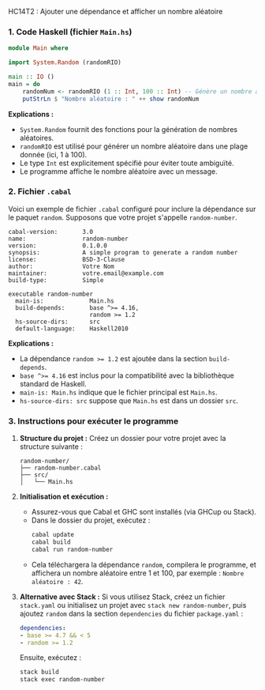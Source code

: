 HC14T2 : Ajouter une dépendance et afficher un nombre aléatoire
### 1. Code Haskell (fichier `Main.hs`)

```haskell
module Main where

import System.Random (randomRIO)

main :: IO ()
main = do
    randomNum <- randomRIO (1 :: Int, 100 :: Int) -- Génère un nombre aléatoire entre 1 et 100
    putStrLn $ "Nombre aléatoire : " ++ show randomNum
```

**Explications :**
- `System.Random` fournit des fonctions pour la génération de nombres aléatoires.
- `randomRIO` est utilisé pour générer un nombre aléatoire dans une plage donnée (ici, 1 à 100).
- Le type `Int` est explicitement spécifié pour éviter toute ambiguïté.
- Le programme affiche le nombre aléatoire avec un message.

### 2. Fichier `.cabal`

Voici un exemple de fichier `.cabal` configuré pour inclure la dépendance sur le paquet `random`. Supposons que votre projet s'appelle `random-number`.

```cabal
cabal-version:       3.0
name:                random-number
version:             0.1.0.0
synopsis:            A simple program to generate a random number
license:             BSD-3-Clause
author:              Votre Nom
maintainer:          votre.email@example.com
build-type:          Simple

executable random-number
  main-is:             Main.hs
  build-depends:       base ^>= 4.16,
                       random >= 1.2
  hs-source-dirs:      src
  default-language:    Haskell2010
```

**Explications :**
- La dépendance `random >= 1.2` est ajoutée dans la section `build-depends`.
- `base ^>= 4.16` est inclus pour la compatibilité avec la bibliothèque standard de Haskell.
- `main-is: Main.hs` indique que le fichier principal est `Main.hs`.
- `hs-source-dirs: src` suppose que `Main.hs` est dans un dossier `src`.

### 3. Instructions pour exécuter le programme

1. **Structure du projet :**
   Créez un dossier pour votre projet avec la structure suivante :
   ```
   random-number/
   ├── random-number.cabal
   ├── src/
   │   └── Main.hs
   ```

2. **Initialisation et exécution :**
   - Assurez-vous que Cabal et GHC sont installés (via GHCup ou Stack).
   - Dans le dossier du projet, exécutez :
     ```bash
     cabal update
     cabal build
     cabal run random-number
     ```
   - Cela téléchargera la dépendance `random`, compilera le programme, et affichera un nombre aléatoire entre 1 et 100, par exemple : `Nombre aléatoire : 42`.

3. **Alternative avec Stack :**
   Si vous utilisez Stack, créez un fichier `stack.yaml` ou initialisez un projet avec `stack new random-number`, puis ajoutez `random` dans la section `dependencies` du fichier `package.yaml` :
   ```yaml
   dependencies:
   - base >= 4.7 && < 5
   - random >= 1.2
   ```
   Ensuite, exécutez :
   ```bash
   stack build
   stack exec random-number
   ```

